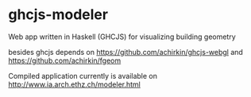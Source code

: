 # ghcjs-modeler
Web app written in Haskell (GHCJS) for visualizing building geometry

besides ghcjs depends on https://github.com/achirkin/ghcjs-webgl and https://github.com/achirkin/fgeom

Compiled application currently is available on http://www.ia.arch.ethz.ch/modeler.html
